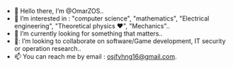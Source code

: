 - 👋 Hello there, I’m @OmarZOS..
- 👀 I’m interested in : "computer science", "mathematics", "Electrical engineering", "Theoretical physics ❤️", "Mechanics"..
- 🌱 I’m currently looking for something that matters..
- 📆: I’m looking to collaborate on software/Game development, IT security or operation research..
- 📫 You can reach me by email : osjfvhng16@gmail.com.

<!---
OmarZOS/OmarZOS is a ✨ special ✨ repository because its `README.md` (this file) appears on your GitHub profile.
You can click the Preview link to take a look at your changes.
--->
